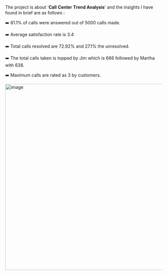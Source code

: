 
The project is about '𝐂𝐚𝐥𝐥 𝐂𝐞𝐧𝐭𝐞𝐫 𝐓𝐫𝐞𝐧𝐝 𝐀𝐧𝐚𝐥𝐲𝐬𝐢𝐬' and the insights I have found in brief are as follows :

➡️ 81.1% of calls were answered out of 5000 calls made.

➡️ Average satisfaction rate is 3.4

➡️ Total calls resolved are 72.92% and 27.1% the unresolved.

➡️ The total calls taken is topped by Jim which is 666 followed by Martha with 638.

➡️ Maximum calls are rated as 3 by customers.

<img src = "C:\Users\harsh\Desktop\Screenshot 2023-05-24 154117.png" alt ="image" width = "600" height = "600">


